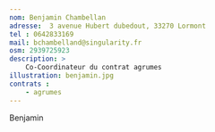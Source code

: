 ```yaml
---
nom: Benjamin Chambellan
adresse:  3 avenue Hubert dubedout, 33270 Lormont
tel : 0642833169
mail: bchambelland@singularity.fr
osm: 2939725923
description: >
    Co-Coordinateur du contrat agrumes
illustration: benjamin.jpg
contrats : 
    - agrumes
---
```


Benjamin
